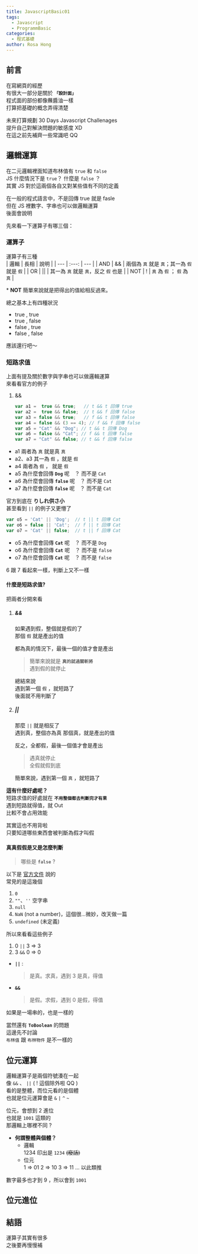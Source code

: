 ```yaml
---
title: JavascriptBasic01
tags:
  - Javascript
  - ProgrammBasic
categories:
  - 程式基礎
author: Rosa Hong
---
```


## 前言 ## 
在寫網頁的經歷  
有很大一部分是關於 **`「設計面」`**  
程式面的部份都像蘸醬油一樣  
打算把基礎的概念弄得清楚  

未來打算規劃 30 Days Javascript Challenages   
提升自己對解決問題的敏感度 XD  
在這之前先補齊一些常識吧 QQ  

## **邏輯運算** ##
在二元邏輯裡面知道布林值有 `true` 和 `false`  
JS 什麼情況下是 `true`？ 什麼是 `false` ？  
其實 JS 對於這兩個各自又對某些值有不同的定義  

在一般的程式語言中，不是回傳 true 就是 fasle  
但在 JS 裡數字、字串也可以做邏輯運算  
後面會說明  

先來看一下運算子有哪三個：  

### **運算子** ###
運算子有三種  
| 邏輯 | 長相 | 說明 | 
| --- | :---: | --- |
| AND | && | 兩個為 `真` 就是 `真`；其一為 `假` 就是 `假` |
| OR | \|\| | 其一為 `真` 就是 `真`，反之 `假` 也是 |
| NOT | \! | `真` 為 `假` ； `假` 為 `真` |

\* **NOT** 簡單來說就是把得出的值給相反過來。  

總之基本上有四種狀況  
- true , true
- true , false
- false , true  
- false , false  

應該還行吧～  

### 短路求值 ###
上面有提及關於數字與字串也可以做邏輯運算  
來看看官方的例子  

1. &&
    ```javascript 
    var a1 =  true && true;   // t && t 回傳 true
    var a2 =  true && false;  // t && f 回傳 false
    var a3 = false && true;   // f && t 回傳 false
    var a4 = false && (3 == 4); // f && f 回傳 false
    var a5 = "Cat" && "Dog"; // t && t 回傳 Dog
    var a6 = false && "Cat"; // f && t 回傳 false
    var a7 = "Cat" && false; // t && f 回傳 false
    ```

- a1 兩者為 `真` 就是真 `真`  
- a2、a3 其一為 `假` ，就是 `假`   
- a4 兩者為 `假` ， 就是 `假`  
- a5 為什麼會回傳 **`Dog`** 呢　？  而不是 `Cat`  
- a6 為什麼會回傳 **`false`** 呢　？ 而不是 `Cat` 
- a7 為什麼會回傳 **`false`** 呢　？ 而不是 `Cat` 

官方到底在 **りしれ供さ小**  
甚至看到 `||` 的例子又更懵了  

```javascript 
var o5 = 'Cat' || 'Dog';  // t || t 回傳 Cat
var o6 = false || 'Cat';  // f || t 回傳 Cat
var o7 = 'Cat' || false;  // t || f 回傳 Cat
```  
- o5 為什麼會回傳 **`Cat`** 呢　？  而不是 `Dog`  
- o6 為什麼會回傳 **`Cat`** 呢　？ 而不是 `false` 
- o7 為什麼會回傳 **`Cat`** 呢　？ 而不是 `false`  

6 跟 7 看起來一樣，判斷上又不一樣  

#### 什麼是短路求值? ####  
把兩者分開來看    
1. ##### **&&** #####
    如果遇到假，整個就是假的了  
    那個 `假` 就是產出的值   
      
    都為真的情況下，最後一個的值才會是產出      
    > 簡單來說就是 **`真的就過關斬將`**  
    > 遇到假的就停止   

    總結來說  
    遇到第一個 `假` ，就短路了    
    後面就不用判斷了  

2. ##### **||** #####
    那麼 `||` 就是相反了  
    遇到真，整個亦為真
    那個真，就是產出的值  
    
    反之，全都假，最後一個值才會是產出  
    > 遇真就停止  
    > 全假就假到底  

    簡單來說，遇到第一個 `真` ，就短路了  

**這有什麼好處呢？**  
短路求值的好處就在 **`不用整個都去判斷完才有果`**  
遇到短路就得值，就 Out  
比較不會占用效能

其實這也不用背啦  
只要知道哪些東西會被判斷為假才叫假  

#### 真真假假是又是怎麼判斷 ####  
> 哪些是 **`false`** ?

以下是 [官方文件](https://developer.mozilla.org/en-US/docs/Glossary/Falsy) 說的    
常見的是這幾個  
1. `0`
2. `""`、`''` 空字串
3. `null`
4. `NaN` (not a number)，這個很...微妙，改天做一篇  
5. `undefined` (未定義)

所以來看看這些例子  
1. 0 `||` 3 => 3
2. 3 `&&` 0 => 0

- **`||`** : 
    > 是真。求真，遇到 3 是真，得值

- **`&&`**
    > 是假。求假，遇到 0 是假，得值  

如果是一場串的，也是一樣的  

當然還有 **`ToBoolean`** 的問題  
這邊先不討論  
`布林值` 跟 `布林物件` 是不一樣的  

## 位元運算 ##  
邏輯運算子是兩個符號湊在一起  
像 `&&` 、 `||`  ( ! 這個除外啦 QQ )  
看的是整體，而位元看的是個體  
也就是位元運算會是 `&` `|` `^` `~`

位元，會想到 2 進位  
也就是 `1001` 這類的  
那邏輯上哪裡不同 ?  

- **何謂整體與個體？**  
    - 邏輯  
        1234 印出是 `1234` ~~(廢話)~~  
    - 位元  
        1 => 01
        2 => 10
        3 => 11 ... 以此類推  

數字最多也才到 9 ，所以會到 `1001`  


## 位元進位 ##


## 結語 ##
運算子其實有很多  
之後要再慢慢補  